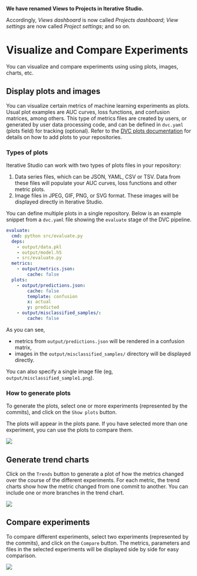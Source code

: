 <admon>

**We have renamed Views to Projects in Iterative Studio.**

Accordingly, _Views dashboard_ is now called _Projects dashboard_; _View
settings_ are now called _Project settings_; and so on.

</admon>

# Visualize and Compare Experiments

You can visualize and compare experiments using using plots, images, charts,
etc.

## Display plots and images

You can visualize certain metrics of machine learning experiments as plots.
Usual plot examples are AUC curves, loss functions, and confusion matrices,
among others. This type of metrics files are created by users, or generated by
user data processing code, and can be defined in `dvc.yaml` (plots field) for
tracking (optional). Refer to the
[DVC plots documentation](/doc/command-reference/plots) for details on how to
add plots to your repositories.

### Types of plots

Iterative Studio can work with two types of plots files in your repository:

1. Data series files, which can be JSON, YAML, CSV or TSV. Data from these files
   will populate your AUC curves, loss functions and other metric plots.
2. Image files in JPEG, GIF, PNG, or SVG format. These images will be displayed
   directly in Iterative Studio.

You can define multiple plots in a single repository. Below is an example
snippet from a `dvc.yaml` file showing the `evaluate` stage of the DVC pipeline.

```yaml
evaluate:
  cmd: python src/evaluate.py
  deps:
    - output/data.pkl
    - output/model.h5
    - src/evaluate.py
  metrics:
    - output/metrics.json:
        cache: false
  plots:
    - output/predictions.json:
        cache: false
        template: confusion
        x: actual
        y: predicted
    - output/misclassified_samples/:
        cache: false
```

As you can see,

- metrics from `output/predictions.json` will be rendered in a confusion matrix,
- images in the `output/misclassified_samples/` directory will be displayed
  directly.

You can also specify a single image file (eg,
`output/misclassified_sample1.png`).

### How to generate plots

To generate the plots, select one or more experiments (represented by the
commits), and click on the `Show plots` button.

The plots will appear in the plots pane. If you have selected more than one
experiment, you can use the plots to compare them.

![](https://static.iterative.ai/img/studio/plots.png)

## Generate trend charts

Click on the `Trends` button to generate a plot of how the metrics changed over
the course of the different experiments. For each metric, the trend charts show
how the metric changed from one commit to another. You can include one or more
branches in the trend chart.

![](https://static.iterative.ai/img/studio/trends.png)

## Compare experiments

To compare different experiments, select two experiments (represented by the
commits), and click on the `Compare` button. The metrics, parameters and files
in the selected experiments will be displayed side by side for easy comparison.

![](https://static.iterative.ai/img/studio/compare.png)
